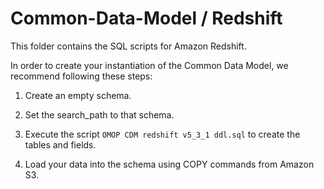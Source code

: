 Common-Data-Model / Redshift
=================

This folder contains the SQL scripts for Amazon Redshift. 

In order to create your instantiation of the Common Data Model, we recommend following these steps:

1. Create an empty schema.

2. Set the search_path to that schema.

3. Execute the script `OMOP CDM redshift v5_3_1 ddl.sql` to create the tables and fields.

4. Load your data into the schema using COPY commands from Amazon S3.